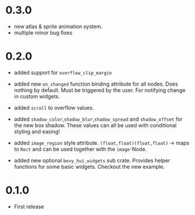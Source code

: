 # 0.3.0

- new atlas & sprite animation system.
- multiple minor bug fixes

# 0.2.0

- added support for `overflow_clip_margin`

- added new `on_changed` function binding attribute for all nodes.
  Does nothing by default. Must be triggered by the user. For notifying change in
  custom widgets.

- added `scroll` to overflow values.

- added `shadow_color`,`shadow_blur`,`shadow_spread` and `shadow_offset` for the new box shadow.
  These values can all be used with conditional styling and easing!

- added `image_region` style attribute. `(float,float)(float,float)` -> maps to `Rect`
  and can be used together with the `image`-Node.

- added new optional `bevy_hui_widgets` sub crate. Provides helper functions for some basic
  widgets. Checkout the new example.

# 0.1.0

- First release
